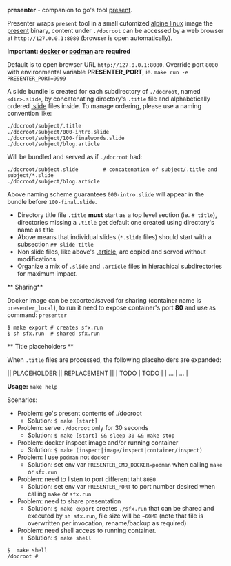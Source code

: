 **presenter** - companion to go's tool [present](https://godoc.org/golang.org/x/tools/present).


Presenter wraps `present` tool in a small cutomized [alpine linux](https://alpinelinux.org) image the [present](https://godoc.org/golang.org/x/tools/present) binary, content under `./docroot` can be accessed by a web browser at `http://127.0.0.1:8080` (browser is open automatically).

**Important: [docker](https://www.docker.com) or [podman](https://podman.io) are required**

Default is to open browser URL `http://127.0.0.1:8080`. Override port `8080` with environmental variable **PRESENTER_PORT**, ie. `make run -e PRESENTER_PORT=9999`

A slide bundle is created for each subdirectory of `./docroot`, named `<dir>.slide`, by concatenating directory's `.title` file and alphabetically ordered [.slide](https://golang.org/x/tools/cmd/present) files inside. To manage ordering, please use a naming convention like:

```
./docroot/subject/.title
./docroot/subject/000-intro.slide
./docroot/subject/100-finalwords.slide
./docroot/subject/blog.article
```

Will be bundled and served as if `./docroot` had:
```
./docroot/subject.slide        # concatenation of subject/.title and subject/*.slide
./docroot/subject/blog.article
```

Above naming scheme guarantees `000-intro.slide` will appear in the bundle before `100-final.slide`.

- Directory title file `.title` **must** start as a top level section (ie. `# title`), directories missing a `.title` get default one created using directory's name as title
- Above means that individual slides (`*.slide` files) should start with a subsection `## slide title`
- Non slide files, like above's [.article](https://golang.org/x/blog), are copied and served without modifications
- Organize a mix of `.slide` and `.article` files in hierachical subdirectories for maximum impact.

** Sharing**

Docker image can be exported/saved for sharing (container name is `presenter_local`), to run it need to expose container's port **80** and use as command: `presenter`

```
$ make export # creates sfx.run
$ sh sfx.run  # shared sfx.run
```

** Title placeholders **

When `.title` files are processed, the following placeholders are expanded:

|| PLACEHOLDER || REPLACEMENT ||
| TODO | TODO |
| ... | ... |

**Usage:** `make help`

Scenarios:
- Problem: go's present contents of ./docroot
  - Solution: `$ make [start]`
- Problem: serve `./docroot` only for 30 seconds
  - Solution: `$ make [start] && sleep 30 && make stop`
- Problem: docker inspect image and/or running container
  - Solution: `$ make (inspect|image/inspect|container/inspect)`
- Problem: I use `podman` not `docker`
  - Solution: set env var `PRESENTER_CMD_DOCKER=podman` when calling `make` or `sfx.run`
- Problem: need to listen to port different taht `8080`
  - Solution: set env var `PRESENTER_PORT` to port number desired when calling `make` or `sfx.run`
- Problem: need to share presentation
  - Solution: `$ make export` creates `./sfx.run` that can be shared and executed by `sh sfx.run`, file size will be `~60MB` (note that file is overwritten per invocation, rename/backup as required)
- Problem: need shell access to running container.
  - Solution: `$ make shell`
```
$  make shell
/docroot # 
```
